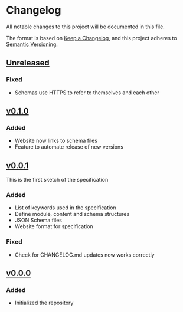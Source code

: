 
<!-- markdownlint-configure-file
{
  "no-duplicate-heading": false
}
-->
# Changelog

All notable changes to this project will be documented in this file.

The format is based on [Keep a Changelog](https://keepachangelog.com/en/1.0.0/),
and this project adheres to [Semantic Versioning](https://semver.org/spec/v2.0.0.html).

## [Unreleased](https://github.com/powerd6/spec/compare/v0.1.0...HEAD)

### Fixed

- Schemas use HTTPS to refer to themselves and each other

## [v0.1.0](https://github.com/powerd6/spec/releases/tag/v0.1.0)

### Added

- Website now links to schema files
- Feature to automate release of new versions

## [v0.0.1](https://github.com/powerd6/spec/releases/tag/v0.0.1)

This is the first sketch of the specification

### Added

- List of keywords used in the specification
- Define module, content and schema structures
- JSON Schema files
- Website format for specification

### Fixed

- Check for CHANGELOG.md updates now works correctly

## [v0.0.0](https://github.com/powerd6/spec/releases/tag/v0.0.0)

### Added

- Initialized the repository
